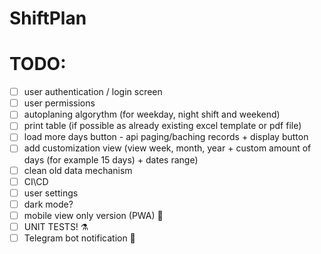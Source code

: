 # ShiftPlan

# TODO: 
- [ ] user authentication / login screen 
- [ ] user permissions
- [ ] autoplaning algorythm (for weekday, night shift and weekend)
- [ ] print table (if possible as already existing excel template or pdf file)
- [ ] load more days button - api paging/baching records + display button
- [ ] add customization view (view week, month, year + custom amount of days (for example 15 days) + dates range)
- [ ] clean old data mechanism
- [ ] CI\CD
- [ ] user settings
- [ ] dark mode?
- [ ] mobile view only version (PWA) 📱 
- [ ] UNIT TESTS! ⚗ 
- [ ] Telegram bot notification 🔔 
